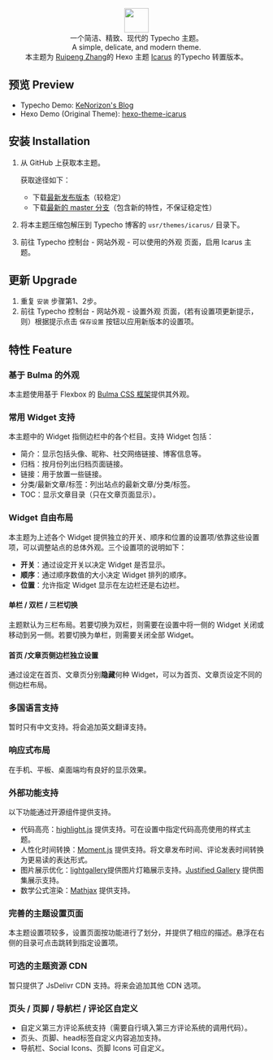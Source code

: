 <p align="center">
<img height="48" src="http://ppoffice.github.io/hexo-theme-icarus/images/logo.svg">
<br> 
一个简洁、精致、现代的 Typecho 主题。
<br> 
A simple, delicate, and modern theme.
<br>
本主题为 <a href="https://github.com/ppoffice">Ruipeng Zhang</a>的 Hexo 主题 <a href="https://github.com/ppoffice/hexo-theme-icarus/">Icarus</a> 的Typecho 转置版本。
</p>

## 预览 Preview

- Typecho Demo: [KeNorizon's Blog](https://blog.kenorizon.cn/)
- Hexo Demo (Original Theme): [hexo-theme-icarus](https://blog.zhangruipeng.me/hexo-theme-icarus/)

## 安装 Installation

1. 从 GitHub 上获取本主题。

   获取途径如下：

   - 下载[最新发布版本](https://github.com/KeNorizon/typecho-theme-icarus/releases)（较稳定）
   - 下载[最新的 master 分支](https://github.com/KeNorizon/typecho-theme-icarus/archive/master.zip)（包含新的特性，不保证稳定性）

2. 将本主题压缩包解压到 Typecho 博客的 `usr/themes/icarus/` 目录下。
3. 前往 Typecho 控制台 - 网站外观 - 可以使用的外观 页面，启用 Icarus 主题。

## 更新 Upgrade

1. 重复 `安装` 步骤第1、2步。
2. 前往 Typecho 控制台 - 网站外观 - 设置外观 页面，(若有设置项更新提示，则）根据提示点击 `保存设置` 按钮以应用新版本的设置项。

## 特性 Feature

### 基于 Bulma 的外观
本主题使用基于 Flexbox 的 [Bulma CSS 框架](https://bulma.io/)提供其外观。

### 常用 Widget 支持
本主题中的 Widget 指侧边栏中的各个栏目。支持 Widget 包括：
- 简介：显示包括头像、昵称、社交网络链接、博客信息等。
- 归档：按月份列出归档页面链接。
- 链接：用于放置一些链接。
- 分类/最新文章/标签：列出站点的最新文章/分类/标签。
- TOC：显示文章目录（只在文章页面显示）。

### Widget 自由布局
本主题为上述各个 Widget 提供独立的开关、顺序和位置的设置项/依靠这些设置项，可以调整站点的总体外观。三个设置项的说明如下：

- **开关**：通过设定开关以决定 Widget 是否显示。
- **顺序**：通过顺序数值的大小决定 Widget 排列的顺序。
- **位置**：允许指定 Widget 显示在左边栏还是右边栏。

#### 单栏 / 双栏 / 三栏切换
主题默认为三栏布局。若要切换为双栏，则需要在设置中将一侧的 Widget 关闭或移动到另一侧。若要切换为单栏，则需要关闭全部 Widget。

#### 首页 /文章页侧边栏独立设置
通过设定在首页、文章页分别**隐藏**何种 Widget，可以为首页、文章页设定不同的侧边栏布局。

### 多国语言支持
暂时只有中文支持。将会追加英文翻译支持。

### 响应式布局
在手机、平板、桌面端均有良好的显示效果。

### 外部功能支持
以下功能通过开源组件提供支持。
* 代码高亮：[highlight.js](https://highlightjs.org/) 提供支持。可在设置中指定代码高亮使用的样式主题。
* 人性化时间转换：[Moment.js](https://momentjs.com/) 提供支持。将文章发布时间、评论发表时间转换为更易读的表达形式。
* 图片展示优化：[lightgallery](https://sachinchoolur.github.io/lightGallery/)提供图片灯箱展示支持。[Justified Gallery](https://miromannino.github.io/Justified-Gallery/) 提供图集展示支持。
* 数学公式渲染：[Mathjax](https://www.mathjax.org/) 提供支持。

### 完善的主题设置页面
本主题设置项较多，设置页面按功能进行了划分，并提供了相应的描述。悬浮在右侧的目录可点击跳转到指定设置项。

### 可选的主题资源 CDN
暂只提供了 JsDelivr CDN 支持。将来会追加其他 CDN 选项。

### 页头 / 页脚 / 导航栏 / 评论区自定义
* 自定义第三方评论系统支持（需要自行填入第三方评论系统的调用代码）。
* 页头、页脚、head标签自定义内容追加支持。
* 导航栏、Social Icons、页脚 Icons 可自定义。
